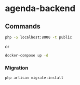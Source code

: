 # agenda-backend

## Commands

```sh
php -S localhost:8000 -t public
```
or

```sh
docker-compose up -d
```

### Migration

```sh
php artisan migrate:install
```
